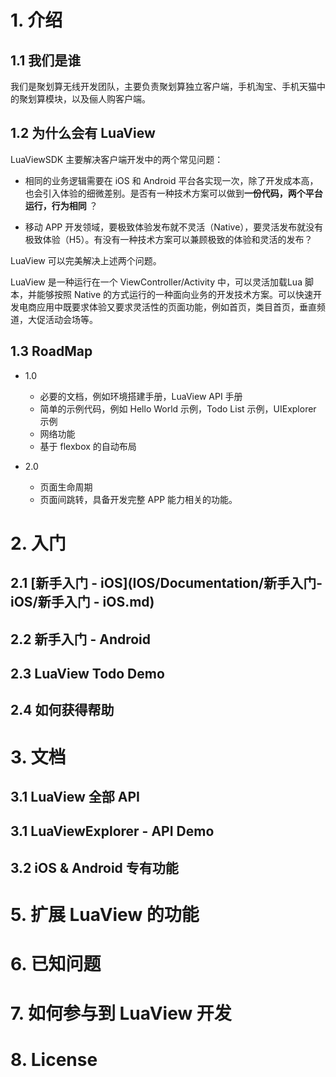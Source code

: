 # 1. 介绍
## 1.1 我们是谁
我们是聚划算无线开发团队，主要负责聚划算独立客户端，手机淘宝、手机天猫中的聚划算模块，以及俪人购客户端。

## 1.2 为什么会有 LuaView 
LuaViewSDK 主要解决客户端开发中的两个常见问题：

- 相同的业务逻辑需要在 iOS 和 Android 平台各实现一次，除了开发成本高，也会引入体验的细微差别。是否有一种技术方案可以做到**一份代码，两个平台运行，行为相同** ？

* 移动 APP 开发领域，要极致体验发布就不灵活（Native），要灵活发布就没有极致体验（H5）。有没有一种技术方案可以兼顾极致的体验和灵活的发布？

LuaView 可以完美解决上述两个问题。

LuaView 是一种运行在一个 ViewController/Activity 中，可以灵活加载Lua 脚本，并能够按照 Native 的方式运行的一种面向业务的开发技术方案。可以快速开发电商应用中既要求体验又要求灵活性的页面功能，例如首页，类目首页，垂直频道，大促活动会场等。

## 1.3 RoadMap
- 1.0
	- 必要的文档，例如环境搭建手册，LuaView API 手册
	- 简单的示例代码，例如 Hello World 示例，Todo List 示例，UIExplorer 示例
	- 网络功能
	- 基于 flexbox 的自动布局

- 2.0
	- 页面生命周期
	- 页面间跳转，具备开发完整 APP 能力相关的功能。

# 2. 入门
## 2.1 [新手入门 - iOS](IOS/Documentation/新手入门-iOS/新手入门 - iOS.md) 
## 2.2 新手入门 - Android
## 2.3 LuaView Todo Demo
## 2.4 如何获得帮助

# 3. 文档
## 3.1 LuaView 全部 API
## 3.1 LuaViewExplorer - API Demo
## 3.2 iOS & Android 专有功能

# 5. 扩展 LuaView 的功能

# 6. 已知问题

# 7. 如何参与到 LuaView 开发

# 8. License